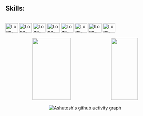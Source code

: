  <h2 align="left">Skills:</h2>
  <div style="display: inline_block"><br> 
    <img align="center" alt="Logo-Java" height="30" width="40"  
            <img src="https://cdn.jsdelivr.net/gh/devicons/devicon@latest/icons/java/java-original.svg" />
    <img align="center" alt="Logo-spring" height="30" width="40" 
            <img src="https://cdn.jsdelivr.net/gh/devicons/devicon@latest/icons/spring/spring-original.svg" />
    <img align="center" alt="Logo-python" height="30" width="40" src="https://cdn.jsdelivr.net/gh/devicons/devicon@latest/icons/python/python-original.svg" />
    <img align="center" alt="Logo-angularjs" height="30" width="40" src="https://cdn.jsdelivr.net/gh/devicons/devicon/icons/angularjs/angularjs-original.svg" />
    <img align="center" alt="Logo-JS" height="30" width="40" src="https://cdn.jsdelivr.net/gh/devicons/devicon/icons/javascript/javascript-original.svg" /> 
    <img align="center" alt="Logo-HTML" height="30" width="40" src="https://cdn.jsdelivr.net/gh/devicons/devicon@latest/icons/html5/html5-original.svg" /> 
    <img align="center" alt="Logo-CSS" height="30" width="40" src="https://cdn.jsdelivr.net/gh/devicons/devicon@latest/icons/css3/css3-original.svg" /> 
    <img align="center" alt="Logo-CSS" height="30" width="40" src="https://cdn.jsdelivr.net/gh/devicons/devicon@latest/icons/azuresqldatabase/azuresqldatabase-original.svg" /> 
    
          
         
          
          
          
          
  </div> 
 
 <div align='center'>
   <div style="display: inline_block"><br> 
<div align="center">  
  
<img width="49%" height="195px" src="https://github-readme-stats.vercel.app/api?username=heliovictor98&show_icons=true&count_private=true&title_color=80F7D4&icon_color=9d00ff&text_color=c9d1d9&bg_color=0d1117&border_color=fff0" />
<img width="41%" height="195px" src="https://github-readme-stats.vercel.app/api/top-langs/?username=heliovictor98&layout=compact&title_color=80F7D4&text_color=fff&bg_color=0d1117&border_color=fff0" />
  
[![Ashutosh's github activity graph](https://github-readme-activity-graph.vercel.app/graph?username=heliovictor98&bg_color=000006&line=66ff00&point=00d150&area=true&hide_border=true)](https://github.com/ashutosh00710/github-readme-activity-graph)
</div>

</div>
<!--
**heliovictor98/heliovictor98** is a ✨ _special_ ✨ repository because its `README.md` (this file) appears on your GitHub profile.

Here are some ideas to get you started:

- 🔭 I’m currently working on ...
- 🌱 I’m currently learning ...
- 👯 I’m looking to collaborate on ...
- 🤔 I’m looking for help with ...
- 💬 Ask me about ...
- 📫 How to reach me: ...
- 😄 Pronouns: ...
- ⚡ Fun fact: ...
-->
